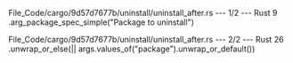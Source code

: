File_Code/cargo/9d57d7677b/uninstall/uninstall_after.rs --- 1/2 --- Rust
                                                                                                                                                             9         .arg_package_spec_simple("Package to uninstall")

File_Code/cargo/9d57d7677b/uninstall/uninstall_after.rs --- 2/2 --- Rust
                                                                                                                                                            26         .unwrap_or_else(|| args.values_of("package").unwrap_or_default())

